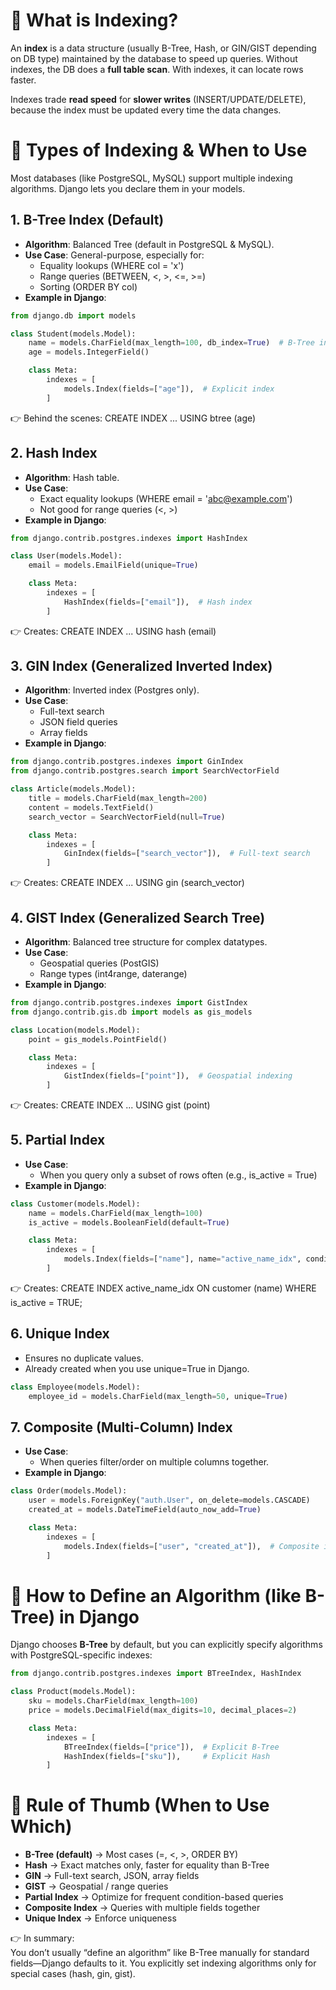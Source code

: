 # 📌 What is Indexing?

An **index** is a data structure (usually B-Tree, Hash, or GIN/GIST depending on DB type) maintained by the database to speed up queries. Without indexes, the DB does a **full table scan**. With indexes, it can locate rows faster.

Indexes trade **read speed** for **slower writes** (INSERT/UPDATE/DELETE), because the index must be updated every time the data changes.

# 📌 Types of Indexing & When to Use

Most databases (like PostgreSQL, MySQL) support multiple indexing algorithms. Django lets you declare them in your models.

## 1\. ****B-Tree Index (Default)****

- **Algorithm**: Balanced Tree (default in PostgreSQL & MySQL).
- **Use Case**: General-purpose, especially for:
  - Equality lookups (WHERE col = 'x')
  - Range queries (BETWEEN, &lt;, &gt;, &lt;=, &gt;=)
  - Sorting (ORDER BY col)
- **Example in Django**:
```python
from django.db import models

class Student(models.Model):
    name = models.CharField(max_length=100, db_index=True)  # B-Tree index
    age = models.IntegerField()

    class Meta:
        indexes = [
            models.Index(fields=["age"]),  # Explicit index
        ]
```

👉 Behind the scenes: CREATE INDEX ... USING btree (age)

## 2\. ****Hash Index****

- **Algorithm**: Hash table.
- **Use Case**:
  - Exact equality lookups (WHERE email = '<abc@example.com>')
  - Not good for range queries (&lt;, &gt;)
- **Example in Django**:
```python
from django.contrib.postgres.indexes import HashIndex

class User(models.Model):
    email = models.EmailField(unique=True)

    class Meta:
        indexes = [
            HashIndex(fields=["email"]),  # Hash index
        ]
```

👉 Creates: CREATE INDEX ... USING hash (email)

## 3\. ****GIN Index (Generalized Inverted Index)****

- **Algorithm**: Inverted index (Postgres only).
- **Use Case**:
  - Full-text search
  - JSON field queries
  - Array fields
- **Example in Django**:
```python
from django.contrib.postgres.indexes import GinIndex
from django.contrib.postgres.search import SearchVectorField

class Article(models.Model):
    title = models.CharField(max_length=200)
    content = models.TextField()
    search_vector = SearchVectorField(null=True)

    class Meta:
        indexes = [
            GinIndex(fields=["search_vector"]),  # Full-text search
        ]
```

👉 Creates: CREATE INDEX ... USING gin (search_vector)

## 4\. ****GIST Index (Generalized Search Tree)****

- **Algorithm**: Balanced tree structure for complex datatypes.
- **Use Case**:
  - Geospatial queries (PostGIS)
  - Range types (int4range, daterange)
- **Example in Django**:
```python
from django.contrib.postgres.indexes import GistIndex
from django.contrib.gis.db import models as gis_models

class Location(models.Model):
    point = gis_models.PointField()

    class Meta:
        indexes = [
            GistIndex(fields=["point"]),  # Geospatial indexing
        ]
```

👉 Creates: CREATE INDEX ... USING gist (point)

## 5\. ****Partial Index****

- **Use Case**:
  - When you query only a subset of rows often (e.g., is_active = True)
- **Example in Django**:
```python
class Customer(models.Model):
    name = models.CharField(max_length=100)
    is_active = models.BooleanField(default=True)

    class Meta:
        indexes = [
            models.Index(fields=["name"], name="active_name_idx", condition=models.Q(is_active=True)),
        ]
```

👉 Creates: CREATE INDEX active_name_idx ON customer (name) WHERE is_active = TRUE;

## 6\. ****Unique Index****

- Ensures no duplicate values.
- Already created when you use unique=True in Django.
```python
class Employee(models.Model):
    employee_id = models.CharField(max_length=50, unique=True)
```

## 7\. ****Composite (Multi-Column) Index****

- **Use Case**:
  - When queries filter/order on multiple columns together.
- **Example in Django**:
```python
class Order(models.Model):
    user = models.ForeignKey("auth.User", on_delete=models.CASCADE)
    created_at = models.DateTimeField(auto_now_add=True)

    class Meta:
        indexes = [
            models.Index(fields=["user", "created_at"]),  # Composite index
        ]
```

# 📌 How to Define an Algorithm (like B-Tree) in Django

Django chooses **B-Tree** by default, but you can explicitly specify algorithms with PostgreSQL-specific indexes:

```python
from django.contrib.postgres.indexes import BTreeIndex, HashIndex

class Product(models.Model):
    sku = models.CharField(max_length=100)
    price = models.DecimalField(max_digits=10, decimal_places=2)

    class Meta:
        indexes = [
            BTreeIndex(fields=["price"]),  # Explicit B-Tree
            HashIndex(fields=["sku"]),     # Explicit Hash
        ]
```

# 📌 Rule of Thumb (When to Use Which)

- **B-Tree (default)** → Most cases (=, &lt;, &gt;, ORDER BY)
- **Hash** → Exact matches only, faster for equality than B-Tree
- **GIN** → Full-text search, JSON, array fields
- **GIST** → Geospatial / range queries
- **Partial Index** → Optimize for frequent condition-based queries
- **Composite Index** → Queries with multiple fields together
- **Unique Index** → Enforce uniqueness

👉 In summary:  
You don’t usually “define an algorithm” like B-Tree manually for standard fields—Django defaults to it. You explicitly set indexing algorithms only for special cases (hash, gin, gist).